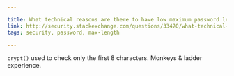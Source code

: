 ```yaml
---

title: What technical reasons are there to have low maximum password lengths?
link: http://security.stackexchange.com/questions/33470/what-technical-reasons-are-there-to-have-low-maximum-password-lengths
tags: security, password, max-length

---
```


`crypt()` used to check only the first 8 characters.
Monkeys & ladder experience.

